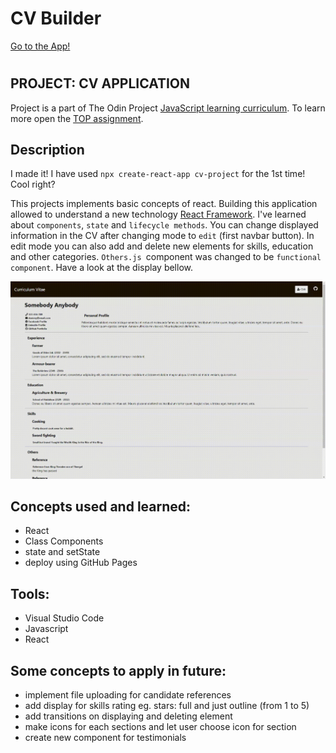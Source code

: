 # CV Builder

[Go to the App!](https://wblachut.github.io/react-project-cv/)

#
## PROJECT: CV APPLICATION

Project is a part of The Odin Project [JavaScript learning curriculum](https://www.theodinproject.com/courses/javascript). To learn more open the [TOP assignment](https://www.theodinproject.com/courses/javascript/lessons/cv-application).

## Description

I made it! I have used `npx create-react-app cv-project` for the 1st time! Cool right?

This projects implements basic concepts of react. Building this application allowed to understand a new technology [React Framework](https://reactjs.org/). I've learned about `components`, `state` and `lifecycle methods`. You can change displayed information in the CV after changing mode to `edit` (first navbar button). In edit mode you can also add and delete new elements for skills, education and other categories. `Others.js `component was changed to be `functional component`. Have a look at the display bellow.

![](/public/cv1.gif)

## Concepts used and learned:

- React
- Class Components
- state and setState
- deploy using GitHub Pages

## Tools:

- Visual Studio Code
- Javascript
- React

## Some concepts to apply in future:

- implement file uploading for candidate references
- add display for skills rating eg. stars: full and just outline (from 1 to 5)
- add transitions on displaying and deleting element
- make icons for each sections and let user choose icon for section
- create new component for testimonials
